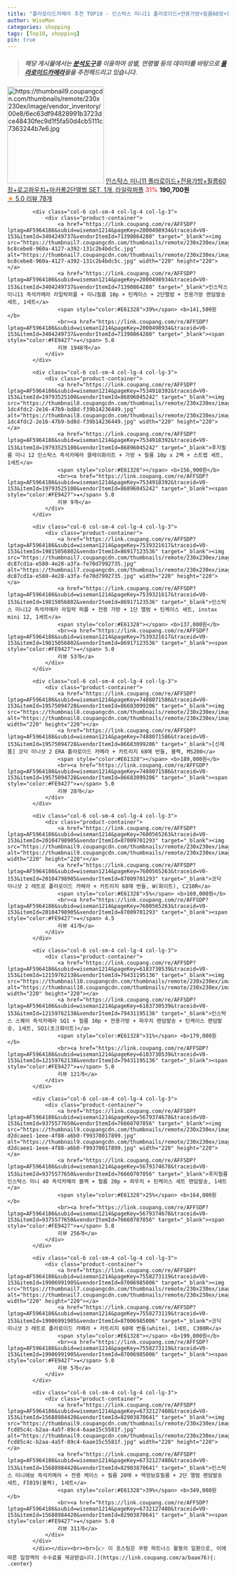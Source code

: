 ```yaml
---
title: "폴라로이드카메라 추천 TOP10 - 인스탁스 미니11 폴라로이드+전용가방+필름60장+로고파우치+마카롱2단앨범 SET, 1개, 라일락퍼플"
author: WiseMan
categories: shopping
tags: [Top10, shopping]
pin: true
---
```


> ##### 해당 게시물에서는 [**분석도구**](https://itemscout.io/)를 이용하여 **성별**, **연령별** 등의 데이터를 바탕으로 [**폴라로이드카메라**](https://link.coupang.com/a/baae76)들을 추천해드리고 있습니다.
<div class="container"><div class="row">
            <div class="col-6 col-sm-4 col-lg-4 col-lg-3">
                <div class="product-container">
                    <a href="https://link.coupang.com/re/AFFSDP?lptag=AF5964186&subid=wiseman1214&pageKey=7216923512&traceid=V0-153&itemId=18278547734&vendorItemId=71248778438" target="_blank"><img src="https://thumbnail9.coupangcdn.com/thumbnails/remote/230x230ex/image/vendor_inventory/00e8/6ec63df94828991b3723dce48430fec9d1f5fa50d4cb5111c7363244b7e6.jpg" alt="https://thumbnail9.coupangcdn.com/thumbnails/remote/230x230ex/image/vendor_inventory/00e8/6ec63df94828991b3723dce48430fec9d1f5fa50d4cb5111c7363244b7e6.jpg" width="220" height="220"></a>
                    <a href="https://link.coupang.com/re/AFFSDP?lptag=AF5964186&subid=wiseman1214&pageKey=7216923512&traceid=V0-153&itemId=18278547734&vendorItemId=71248778438" target="_blank">인스탁스 미니11 폴라로이드+전용가방+필름60장+로고파우치+마카롱2단앨범 SET, 1개, 라일락퍼플</a>
                    <span style="color:#E61328">31%</span> <b>190,700원</b>
                    <br><a href="https://link.coupang.com/re/AFFSDP?lptag=AF5964186&subid=wiseman1214&pageKey=7216923512&traceid=V0-153&itemId=18278547734&vendorItemId=71248778438" target="_blank"><span style="color:#FE9427">★</span> 5.0
                    리뷰 78개</a>
                </div>
            </div>
            
            <div class="col-6 col-sm-4 col-lg-4 col-lg-3">
                <div class="product-container">
                    <a href="https://link.coupang.com/re/AFFSDP?lptag=AF5964186&subid=wiseman1214&pageKey=2000498934&traceid=V0-153&itemId=3404249737&vendorItemId=71390864280" target="_blank"><img src="https://thumbnail7.coupangcdn.com/thumbnails/remote/230x230ex/image/retail/images/540756744769570-bc8cebe8-960a-4127-a392-131c2b4bdc5c.jpg" alt="https://thumbnail7.coupangcdn.com/thumbnails/remote/230x230ex/image/retail/images/540756744769570-bc8cebe8-960a-4127-a392-131c2b4bdc5c.jpg" width="220" height="220"></a>
                    <a href="https://link.coupang.com/re/AFFSDP?lptag=AF5964186&subid=wiseman1214&pageKey=2000498934&traceid=V0-153&itemId=3404249737&vendorItemId=71390864280" target="_blank">인스탁스 미니11 즉석카메라 라일락퍼플 + 미니필름 10p + 틴케이스 + 2단앨범 + 전용가방 랜덤발송 세트, 1세트</a>
                    <span style="color:#E61328">39%</span> <b>141,500원</b>
                    <br><a href="https://link.coupang.com/re/AFFSDP?lptag=AF5964186&subid=wiseman1214&pageKey=2000498934&traceid=V0-153&itemId=3404249737&vendorItemId=71390864280" target="_blank"><span style="color:#FE9427">★</span> 5.0
                    리뷰 1948개</a>
                </div>
            </div>
            
            <div class="col-6 col-sm-4 col-lg-4 col-lg-3">
                <div class="product-container">
                    <a href="https://link.coupang.com/re/AFFSDP?lptag=AF5964186&subid=wiseman1214&pageKey=7534918392&traceid=V0-153&itemId=19793525100&vendorItemId=86896045242" target="_blank"><img src="https://thumbnail8.coupangcdn.com/thumbnails/remote/230x230ex/image/retail/images/1188259761826890-1dc4fdc2-2e16-47b9-bd8d-f39b14236449.jpg" alt="https://thumbnail8.coupangcdn.com/thumbnails/remote/230x230ex/image/retail/images/1188259761826890-1dc4fdc2-2e16-47b9-bd8d-f39b14236449.jpg" width="220" height="220"></a>
                    <a href="https://link.coupang.com/re/AFFSDP?lptag=AF5964186&subid=wiseman1214&pageKey=7534918392&traceid=V0-153&itemId=19793525100&vendorItemId=86896045242" target="_blank">후지필름 미니 12 인스탁스 즉석카메라 클레이화이트 + 가방 + 필름 10p x 2팩 + 스트랩 세트, 1세트</a>
                    <span style="color:#E61328"></span> <b>156,900원</b>
                    <br><a href="https://link.coupang.com/re/AFFSDP?lptag=AF5964186&subid=wiseman1214&pageKey=7534918392&traceid=V0-153&itemId=19793525100&vendorItemId=86896045242" target="_blank"><span style="color:#FE9427">★</span> 5.0
                    리뷰 9개</a>
                </div>
            </div>
            
            <div class="col-6 col-sm-4 col-lg-4 col-lg-3">
                <div class="product-container">
                    <a href="https://link.coupang.com/re/AFFSDP?lptag=AF5964186&subid=wiseman1214&pageKey=7539321617&traceid=V0-153&itemId=19815056802&vendorItemId=86917123536" target="_blank"><img src="https://thumbnail7.coupangcdn.com/thumbnails/remote/230x230ex/image/retail/images/2285122348799809-dc87cd1a-e580-4e28-a3fa-fe70d7992735.jpg" alt="https://thumbnail7.coupangcdn.com/thumbnails/remote/230x230ex/image/retail/images/2285122348799809-dc87cd1a-e580-4e28-a3fa-fe70d7992735.jpg" width="220" height="220"></a>
                    <a href="https://link.coupang.com/re/AFFSDP?lptag=AF5964186&subid=wiseman1214&pageKey=7539321617&traceid=V0-153&itemId=19815056802&vendorItemId=86917123536" target="_blank">인스탁스 미니12 즉석카메라 라일락 퍼플 + 전용 가방 + 1단 앨범 + 틴케이스 세트, instax mini 12, 1세트</a>
                    <span style="color:#E61328"></span> <b>137,000원</b>
                    <br><a href="https://link.coupang.com/re/AFFSDP?lptag=AF5964186&subid=wiseman1214&pageKey=7539321617&traceid=V0-153&itemId=19815056802&vendorItemId=86917123536" target="_blank"><span style="color:#FE9427">★</span> 5.0
                    리뷰 53개</a>
                </div>
            </div>
            
            <div class="col-6 col-sm-4 col-lg-4 col-lg-3">
                <div class="product-container">
                    <a href="https://link.coupang.com/re/AFFSDP?lptag=AF5964186&subid=wiseman1214&pageKey=7488071586&traceid=V0-153&itemId=19575094728&vendorItemId=86683099206" target="_blank"><img src="https://thumbnail8.coupangcdn.com/thumbnails/remote/230x230ex/image/vendor_inventory/7a61/58a14ac4ad315c254c49a09abc3f62db5ab473267f8b99633669932a656f.png" alt="https://thumbnail8.coupangcdn.com/thumbnails/remote/230x230ex/image/vendor_inventory/7a61/58a14ac4ad315c254c49a09abc3f62db5ab473267f8b99633669932a656f.png" width="220" height="220"></a>
                    <a href="https://link.coupang.com/re/AFFSDP?lptag=AF5964186&subid=wiseman1214&pageKey=7488071586&traceid=V0-153&itemId=19575094728&vendorItemId=86683099206" target="_blank">[신제품] 코닥 미니샷 2 ERA 폴라로이드 카메라 + 카트리지 68매 번들, 블랙, MS200</a>
                    <span style="color:#E61328"></span> <b>189,000원</b>
                    <br><a href="https://link.coupang.com/re/AFFSDP?lptag=AF5964186&subid=wiseman1214&pageKey=7488071586&traceid=V0-153&itemId=19575094728&vendorItemId=86683099206" target="_blank"><span style="color:#FE9427">★</span> 5.0
                    리뷰 28개</a>
                </div>
            </div>
            
            <div class="col-6 col-sm-4 col-lg-4 col-lg-3">
                <div class="product-container">
                    <a href="https://link.coupang.com/re/AFFSDP?lptag=AF5964186&subid=wiseman1214&pageKey=7600565263&traceid=V0-153&itemId=20104798905&vendorItemId=87009701293" target="_blank"><img src="https://thumbnail9.coupangcdn.com/thumbnails/remote/230x230ex/image/vendor_inventory/b946/0f73a3b871a2fa3770f892eb884063e39b38b6371071135fc40e4e5320d1.png" alt="https://thumbnail9.coupangcdn.com/thumbnails/remote/230x230ex/image/vendor_inventory/b946/0f73a3b871a2fa3770f892eb884063e39b38b6371071135fc40e4e5320d1.png" width="220" height="220"></a>
                    <a href="https://link.coupang.com/re/AFFSDP?lptag=AF5964186&subid=wiseman1214&pageKey=7600565263&traceid=V0-153&itemId=20104798905&vendorItemId=87009701293" target="_blank">코닥 미니샷 2 레트로 폴라로이드 카메라 + 카트리지 68매 번들, W(화이트), C210R</a>
                    <span style="color:#E61328">5%</span> <b>169,000원</b>
                    <br><a href="https://link.coupang.com/re/AFFSDP?lptag=AF5964186&subid=wiseman1214&pageKey=7600565263&traceid=V0-153&itemId=20104798905&vendorItemId=87009701293" target="_blank"><span style="color:#FE9427">★</span> 4.5
                    리뷰 41개</a>
                </div>
            </div>
            
            <div class="col-6 col-sm-4 col-lg-4 col-lg-3">
                <div class="product-container">
                    <a href="https://link.coupang.com/re/AFFSDP?lptag=AF5964186&subid=wiseman1214&pageKey=6183730539&traceid=V0-153&itemId=12159762138&vendorItemId=79431195136" target="_blank"><img src="https://thumbnail10.coupangcdn.com/thumbnails/remote/230x230ex/image/rs_quotation_api/e7xweqof/21af1ced605048da8632789c998b4f9d.jpg" alt="https://thumbnail10.coupangcdn.com/thumbnails/remote/230x230ex/image/rs_quotation_api/e7xweqof/21af1ced605048da8632789c998b4f9d.jpg" width="220" height="220"></a>
                    <a href="https://link.coupang.com/re/AFFSDP?lptag=AF5964186&subid=wiseman1214&pageKey=6183730539&traceid=V0-153&itemId=12159762138&vendorItemId=79431195136" target="_blank">인스탁스 스퀘어 즉석카메라 SQ1 + 필름 10p + 전용가방 + 파우치 랜덤발송 + 틴케이스 랜덤발송, 1세트, SQ1(초크화이트)</a>
                    <span style="color:#E61328">31%</span> <b>179,000원</b>
                    <br><a href="https://link.coupang.com/re/AFFSDP?lptag=AF5964186&subid=wiseman1214&pageKey=6183730539&traceid=V0-153&itemId=12159762138&vendorItemId=79431195136" target="_blank"><span style="color:#FE9427">★</span> 5.0
                    리뷰 121개</a>
                </div>
            </div>
            
            <div class="col-6 col-sm-4 col-lg-4 col-lg-3">
                <div class="product-container">
                    <a href="https://link.coupang.com/re/AFFSDP?lptag=AF5964186&subid=wiseman1214&pageKey=5679374678&traceid=V0-153&itemId=9375577650&vendorItemId=76660707856" target="_blank"><img src="https://thumbnail9.coupangcdn.com/thumbnails/remote/230x230ex/image/retail/images/33039741883300-d2dcaee1-1eee-4f88-a6b0-f99370017899.jpg" alt="https://thumbnail9.coupangcdn.com/thumbnails/remote/230x230ex/image/retail/images/33039741883300-d2dcaee1-1eee-4f88-a6b0-f99370017899.jpg" width="220" height="220"></a>
                    <a href="https://link.coupang.com/re/AFFSDP?lptag=AF5964186&subid=wiseman1214&pageKey=5679374678&traceid=V0-153&itemId=9375577650&vendorItemId=76660707856" target="_blank">후지필름 인스탁스 미니 40 즉석카메라 블랙 + 필름 20p + 파우치 + 틴케이스 세트 랜덤발송, 1세트</a>
                    <span style="color:#E61328">25%</span> <b>164,000원</b>
                    <br><a href="https://link.coupang.com/re/AFFSDP?lptag=AF5964186&subid=wiseman1214&pageKey=5679374678&traceid=V0-153&itemId=9375577650&vendorItemId=76660707856" target="_blank"><span style="color:#FE9427">★</span> 5.0
                    리뷰 256개</a>
                </div>
            </div>
            
            <div class="col-6 col-sm-4 col-lg-4 col-lg-3">
                <div class="product-container">
                    <a href="https://link.coupang.com/re/AFFSDP?lptag=AF5964186&subid=wiseman1214&pageKey=7558273119&traceid=V0-153&itemId=19906991905&vendorItemId=87006985006" target="_blank"><img src="https://thumbnail7.coupangcdn.com/thumbnails/remote/230x230ex/image/vendor_inventory/6571/3b3bf2d126161c9a8e34326f41bdcd7c638d2d0dea8e971d17f795ea963d.png" alt="https://thumbnail7.coupangcdn.com/thumbnails/remote/230x230ex/image/vendor_inventory/6571/3b3bf2d126161c9a8e34326f41bdcd7c638d2d0dea8e971d17f795ea963d.png" width="220" height="220"></a>
                    <a href="https://link.coupang.com/re/AFFSDP?lptag=AF5964186&subid=wiseman1214&pageKey=7558273119&traceid=V0-153&itemId=19906991905&vendorItemId=87006985006" target="_blank">코닥 미니샷 3 레트로 폴라로이드 카메라 + 카트리지 60매 번들(white), 1세트, C300R</a>
                    <span style="color:#E61328"></span> <b>199,000원</b>
                    <br><a href="https://link.coupang.com/re/AFFSDP?lptag=AF5964186&subid=wiseman1214&pageKey=7558273119&traceid=V0-153&itemId=19906991905&vendorItemId=87006985006" target="_blank"><span style="color:#FE9427">★</span> 5.0
                    리뷰 5개</a>
                </div>
            </div>
            
            <div class="col-6 col-sm-4 col-lg-4 col-lg-3">
                <div class="product-container">
                    <a href="https://link.coupang.com/re/AFFSDP?lptag=AF5964186&subid=wiseman1214&pageKey=6732127480&traceid=V0-153&itemId=15688984420&vendorItemId=82903870641" target="_blank"><img src="https://thumbnail9.coupangcdn.com/thumbnails/remote/230x230ex/image/retail/images/1577973003735390-fcd85c4c-b2aa-4a5f-89c4-6aae15c5581f.jpg" alt="https://thumbnail9.coupangcdn.com/thumbnails/remote/230x230ex/image/retail/images/1577973003735390-fcd85c4c-b2aa-4a5f-89c4-6aae15c5581f.jpg" width="220" height="220"></a>
                    <a href="https://link.coupang.com/re/AFFSDP?lptag=AF5964186&subid=wiseman1214&pageKey=6732127480&traceid=V0-153&itemId=15688984420&vendorItemId=82903870641" target="_blank">인스탁스 미니에보 즉석카메라 + 전용 케이스 + 필름 20매 + 액정보호필름 + 2단 앨범 랜덤발송 세트, FI019(블랙), 1세트</a>
                    <span style="color:#E61328">39%</span> <b>349,000원</b>
                    <br><a href="https://link.coupang.com/re/AFFSDP?lptag=AF5964186&subid=wiseman1214&pageKey=6732127480&traceid=V0-153&itemId=15688984420&vendorItemId=82903870641" target="_blank"><span style="color:#FE9427">★</span> 5.0
                    리뷰 311개</a>
                </div>
            </div>
            </div></div><br><br>[👉 이 포스팅은 쿠팡 파트너스 활동의 일환으로, 이에 따른 일정액의 수수료를 제공받습니다.](https://link.coupang.com/a/baae76){: .center}